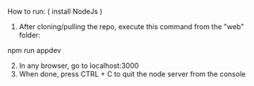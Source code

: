 How to run:
( install NodeJs )

1. After cloning/pulling the repo, execute this command from the "web" folder:

npm run appdev

2. In any browser, go to localhost:3000
3. When done, press CTRL + C to quit the node server from the console
